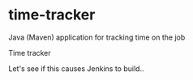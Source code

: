 # time-tracker
Java (Maven) application for tracking time on the job

Time tracker

Let's see if this causes Jenkins to build..
